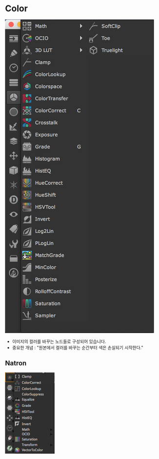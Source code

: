 # Color

![](../../.gitbook/assets/nuke_toolbar_color.png)

* 이미지의 컬러를 바꾸는 노드들로 구성되어 있습니다.
* 중요한 개념 : "원본에서 컬러를 바꾸는 순간부터 색은 손실되기 시작한다."

## Natron

![](../../.gitbook/assets/natron_toolbar_color.png)


